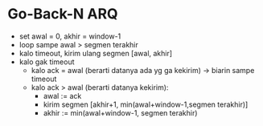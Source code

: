 # Go-Back-N ARQ

- set awal = 0, akhir = window-1
- loop sampe awal > segmen terakhir
- kalo timeout, kirim ulang segmen [awal, akhir]
- kalo gak timeout
    - kalo ack = awal (berarti datanya ada yg ga kekirim) -> biarin sampe timeout
    - kalo ack > awal (berarti datanya kekirim):
        - awal := ack
        - kirim segmen [akhir+1, min(awal+window-1,segmen terakhir)]
        - akhir := min(awal+window-1, segmen terakhir)